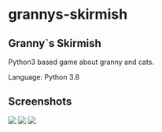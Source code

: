 # grannys-skirmish
## Granny`s Skirmish

Python3 based game about granny and cats.

Language: Python 3.8

## Screenshots
![](https://s3.us-west-2.amazonaws.com/secure.notion-static.com/c25970b4-1f01-47ed-bd87-e751d9990276/Screenshot_1.png?X-Amz-Algorithm=AWS4-HMAC-SHA256&X-Amz-Credential=AKIAT73L2G45O3KS52Y5%2F20210103%2Fus-west-2%2Fs3%2Faws4_request&X-Amz-Date=20210103T120733Z&X-Amz-Expires=86400&X-Amz-Signature=69e71b65784782e61f57d6247c4cb36c4508fd42af251105df47942694dd03bf&X-Amz-SignedHeaders=host&response-content-disposition=filename%20%3D"Screenshot_1.png")
![](https://s3.us-west-2.amazonaws.com/secure.notion-static.com/431cb057-3407-431c-929b-f3642d419e7f/Screenshot_3.png?X-Amz-Algorithm=AWS4-HMAC-SHA256&X-Amz-Credential=AKIAT73L2G45O3KS52Y5%2F20210103%2Fus-west-2%2Fs3%2Faws4_request&X-Amz-Date=20210103T120827Z&X-Amz-Expires=86400&X-Amz-Signature=a6b1b3403e6f40407cc50f561848e71a9f2043bb2411fa2b7e3b41d27fe1e1f2&X-Amz-SignedHeaders=host&response-content-disposition=filename%20%3D"Screenshot_3.png")
![](https://s3.us-west-2.amazonaws.com/secure.notion-static.com/b9b3e6b1-734a-464e-8d9a-2055c3e8da18/Screenshot_2.png?X-Amz-Algorithm=AWS4-HMAC-SHA256&X-Amz-Credential=AKIAT73L2G45O3KS52Y5%2F20210103%2Fus-west-2%2Fs3%2Faws4_request&X-Amz-Date=20210103T120830Z&X-Amz-Expires=86400&X-Amz-Signature=b93ab62d652f7ee9fa9c463961dcb07b5b427bbf7cdc217f7bb4887c31aa485e&X-Amz-SignedHeaders=host&response-content-disposition=filename%20%3D"Screenshot_2.png")
